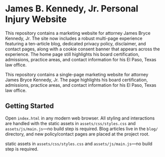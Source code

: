 # James B. Kennedy, Jr. Personal Injury Website

This repository contains a marketing website for attorney James Bryce Kennedy, Jr. The site now
includes a robust multi-page experience featuring a ten-article blog, dedicated privacy policy,
disclaimer, and contact pages, along with a cookie consent banner that appears across the
experience. The home page still highlights his board certification, admissions, practice areas,
and contact information for his El Paso, Texas law office.

This repository contains a single-page marketing website for attorney James Bryce Kennedy, Jr.
The page highlights his board certification, admissions, practice areas, and contact information
for his El Paso, Texas law office.

## Getting Started

Open `index.html` in any modern web browser. All styling and interactions are handled with the
static assets in `assets/css/styles.css` and `assets/js/main.js`—no build step is required. Blog
articles live in the `blog/` directory, and new policy/contact pages are placed at the project
root.

static assets in `assets/css/styles.css` and `assets/js/main.js`—no build step is required.
